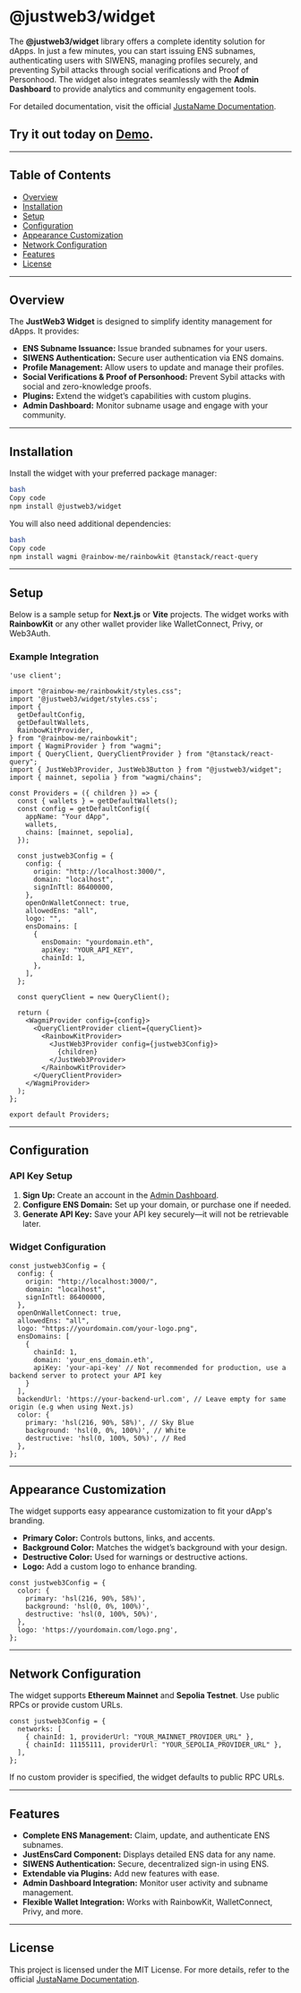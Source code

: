 # @justweb3/widget

The **@justweb3/widget** library offers a complete identity solution for dApps. In just a few minutes, you can start issuing ENS subnames, authenticating users with SIWENS, managing profiles securely, and preventing Sybil attacks through social verifications and Proof of Personhood. The widget also integrates seamlessly with the **Admin Dashboard** to provide analytics and community engagement tools.

For detailed documentation, visit the official [JustaName Documentation](https://docs.justaname.id/).

## Try it out today on [Demo](https://demo.justaname.id/).

---

## Table of Contents

- [Overview](#overview)
- [Installation](#installation)
- [Setup](#setup)
- [Configuration](#configuration)
- [Appearance Customization](#appearance-customization)
- [Network Configuration](#network-configuration)
- [Features](#features)
- [License](#license)
---

## Overview

The **JustWeb3 Widget** is designed to simplify identity management for dApps. It provides:

- **ENS Subname Issuance:** Issue branded subnames for your users.
- **SIWENS Authentication:** Secure user authentication via ENS domains.
- **Profile Management:** Allow users to update and manage their profiles.
- **Social Verifications & Proof of Personhood:** Prevent Sybil attacks with social and zero-knowledge proofs.
- **Plugins:** Extend the widget’s capabilities with custom plugins.
- **Admin Dashboard:** Monitor subname usage and engage with your community.

---

## Installation

Install the widget with your preferred package manager:

```bash
bash
Copy code
npm install @justweb3/widget

```

You will also need additional dependencies:

```bash
bash
Copy code
npm install wagmi @rainbow-me/rainbowkit @tanstack/react-query

```

---

## Setup

Below is a sample setup for **Next.js** or **Vite** projects. The widget works with **RainbowKit** or any other wallet provider like WalletConnect, Privy, or Web3Auth.

### Example Integration

```tsx
'use client';

import "@rainbow-me/rainbowkit/styles.css";
import '@justweb3/widget/styles.css';
import {
  getDefaultConfig,
  getDefaultWallets,
  RainbowKitProvider,
} from "@rainbow-me/rainbowkit";
import { WagmiProvider } from "wagmi";
import { QueryClient, QueryClientProvider } from "@tanstack/react-query";
import { JustWeb3Provider, JustWeb3Button } from "@justweb3/widget";
import { mainnet, sepolia } from "wagmi/chains";

const Providers = ({ children }) => {
  const { wallets } = getDefaultWallets();
  const config = getDefaultConfig({
    appName: "Your dApp",
    wallets,
    chains: [mainnet, sepolia],
  });

  const justweb3Config = {
    config: {
      origin: "http://localhost:3000/",
      domain: "localhost",
      signInTtl: 86400000,
    },
    openOnWalletConnect: true,
    allowedEns: "all",
    logo: "",
    ensDomains: [
      {
        ensDomain: "yourdomain.eth",
        apiKey: "YOUR_API_KEY",
        chainId: 1,
      },
    ],
  };

  const queryClient = new QueryClient();

  return (
    <WagmiProvider config={config}>
      <QueryClientProvider client={queryClient}>
        <RainbowKitProvider>
          <JustWeb3Provider config={justweb3Config}>
            {children}
          </JustWeb3Provider>
        </RainbowKitProvider>
      </QueryClientProvider>
    </WagmiProvider>
  );
};

export default Providers;

```

---

## Configuration

### API Key Setup

1. **Sign Up:** Create an account in the [Admin Dashboard](https://docs.justaname.id/).
2. **Configure ENS Domain:** Set up your domain, or purchase one if needed.
3. **Generate API Key:** Save your API key securely—it will not be retrievable later.

### Widget Configuration

```tsx
const justweb3Config = {
  config: {
    origin: "http://localhost:3000/",
    domain: "localhost",
    signInTtl: 86400000,
  },
  openOnWalletConnect: true,
  allowedEns: "all",
  logo: "https://yourdomain.com/your-logo.png",
  ensDomains: [
    {
      chainId: 1,
      domain: 'your_ens_domain.eth',
      apiKey: 'your-api-key' // Not recommended for production, use a backend server to protect your API key
    }
  ],
  backendUrl: 'https://your-backend-url.com', // Leave empty for same origin (e.g when using Next.js)
  color: {
    primary: 'hsl(216, 90%, 58%)', // Sky Blue
    background: 'hsl(0, 0%, 100%)', // White
    destructive: 'hsl(0, 100%, 50%)', // Red
  },
};

```

---

## Appearance Customization

The widget supports easy appearance customization to fit your dApp's branding.

- **Primary Color:** Controls buttons, links, and accents.
- **Background Color:** Matches the widget’s background with your design.
- **Destructive Color:** Used for warnings or destructive actions.
- **Logo:** Add a custom logo to enhance branding.

```tsx
const justweb3Config = {
  color: {
    primary: 'hsl(216, 90%, 58%)',
    background: 'hsl(0, 0%, 100%)',
    destructive: 'hsl(0, 100%, 50%)',
  },
  logo: 'https://yourdomain.com/logo.png',
};

```

---

## Network Configuration

The widget supports **Ethereum Mainnet** and **Sepolia Testnet**. Use public RPCs or provide custom URLs.

```tsx
const justweb3Config = {
  networks: [
    { chainId: 1, providerUrl: "YOUR_MAINNET_PROVIDER_URL" },
    { chainId: 11155111, providerUrl: "YOUR_SEPOLIA_PROVIDER_URL" },
  ],
};

```

If no custom provider is specified, the widget defaults to public RPC URLs.

---

## Features

- **Complete ENS Management:** Claim, update, and authenticate ENS subnames.
- **JustEnsCard Component:** Displays detailed ENS data for any name.
- **SIWENS Authentication:** Secure, decentralized sign-in using ENS.
- **Extendable via Plugins:** Add new features with ease.
- **Admin Dashboard Integration:** Monitor user activity and subname management.
- **Flexible Wallet Integration:** Works with RainbowKit, WalletConnect, Privy, and more.

---

## License

This project is licensed under the MIT License. For more details, refer to the official [JustaName Documentation](https://docs.justaname.id/).